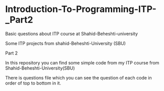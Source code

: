 # Introduction-To-Programming-ITP-_Part2
Basic questions about ITP course at Shahid-Beheshti-university

Some ITP projects from shahid-Beheshti-University (SBU)

Part 2

In this repository you can find some simple code from my ITP course from Shahid-Beheshti-University(SBU)


There is questions file which you can see the question of each code in order of top to bottom in it.
